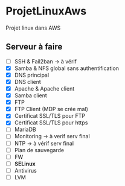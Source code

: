 # ProjetLinuxAws

Projet linux dans AWS  

## Serveur à faire

* [ ] SSH & Fail2ban -> à vérif
* [x] Samba & NFS global sans authentification
* [x] DNS principal
* [x] DNS client
* [x] Apache & Apache client
* [x] Samba client
* [x] FTP
* [x] FTP Client (MDP se crée mal)
* [x] Certificat SSL/TLS pour FTP
* [x] Certificat SSL/TLS pour https
* [ ] MariaDB
* [ ] Monitoring -> à verif serv final
* [ ] NTP -> à vérif serv final
* [ ] Plan de sauvegarde
* [ ] FW
* [ ] **SELinux**
* [ ] Antivirus
* [ ] LVM
